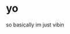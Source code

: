 # yo
so basically im just vibin

<!---
ekkhooo/ekkhooo is a ✨ special ✨ repository because its `README.md` (this file) appears on your GitHub profile.
You can click the Preview link to take a look at your changes.
--->
